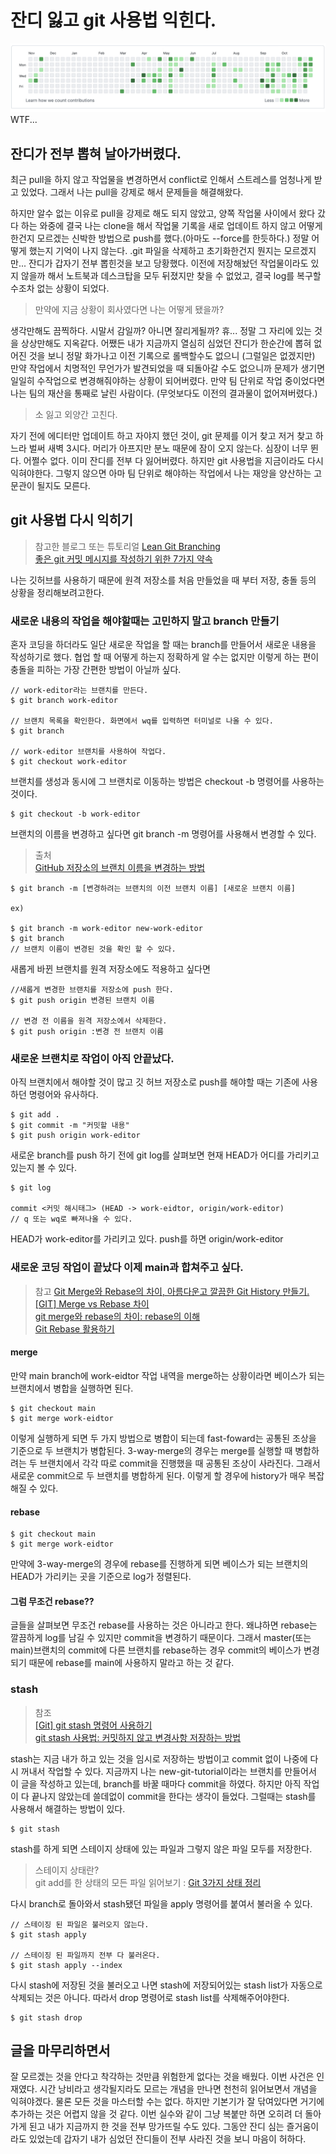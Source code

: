 # 잔디 잃고 git 사용법 익힌다.

![WTF](img/2021-11-10_AM_2.42.12.png)
WTF...

## 잔디가 전부 뽑혀 날아가버렸다.

최근 pull을 하지 않고 작업물을 변경하면서 conflict로 인해서 스트레스를 엄청나게 받고 있었다. 그래서 나는 pull을 강제로 해서 문제들을 해결해왔다.

하지만 알수 없는 이유로 pull을 강제로 해도 되지 않았고, 양쪽 작업물 사이에서 왔다 갔다 하는 와중에 결국 나는 clone을 해서 작업물 기록을 새로 업데이트 하지 않고 어떻게 한건지 모르겠는 신박한 방법으로 push를 했다.(아마도 --force를 한듯하다.) 정말 어떻게 했는지 기억이 나지 않는다. .git 파일을 삭제하고 초기화한건지 뭔지는 모르겠지만... 잔디가 갑자기 전부 뽑힌것을 보고 당황했다. 이전에 저장해놨던 작업물이라도 있지 않을까 해서 노트북과 데스크탑을 모두 뒤졌지만 찾을 수 없었고, 결국 log를 복구할수조차 없는 상황이 되었다.

> 만약에 지금 상황이 회사였다면 나는 어떻게 됐을까?

생각만해도 끔찍하다. 시말서 감일까? 아니면 잘리게될까? 휴... 정말 그 자리에 있는 것을 상상만해도 지옥같다. 어쨌든 내가 지금까지 열심히 심었던 잔디가 한순간에 뽑혀 없어진 것을 보니 정말 화가나고 이전 기록으로 롤백할수도 없으니 (그럴일은 없겠지만) 만약 작업에서 치명적인 무언가가 발견되었을 때 되돌아갈 수도 없으니까 문제가 생기면 일일히 수작업으로 변경해줘야하는 상황이 되어버렸다. 만약 팀 단위로 작업 중이었다면 나는 팀의 재산을 통째로 날린 사람이다. (무엇보다도 이전의 결과물이 없어져버렸다.)

> 소 잃고 외양간 고친다.

자기 전에 에디터만 업데이트 하고 자야지 했던 것이, git 문제를 이거 찾고 저거 찾고 하느라 벌써 새벽 3시다. 머리가 아프지만 분노 때문에 잠이 오지 않는다. 심장이 너무 뛴다. 어쩔수 없다. 이미 잔디를 전부 다 잃어버렸다. 하지만 git 사용법을 지금이라도 다시 익혀야한다. 그렇지 않으면 아마 팀 단위로 해야하는 작업에서 나는 재앙을 양산하는 고문관이 될지도 모른다.

## git 사용법 다시 익히기

> 참고한 블로그 또는 튜토리얼
> [Lean Git Branching](https://learngitbranching.js.org/?locale=ko)  
> [좋은 git 커밋 메시지를 작성하기 위한 7가지 약속](https://meetup.toast.com/posts/106)

나는 깃허브를 사용하기 때문에 원격 저장소를 처음 만들었을 때 부터 저장, 충돌 등의 상황을 정리해보려고한다.

### 새로운 내용의 작업을 해야할때는 고민하지 말고 branch 만들기

혼자 코딩을 하더라도 일단 새로운 작업을 할 때는 branch를 만들어서 새로운 내용을 작성하기로 했다. 협업 할 때 어떻게 하는지 정확하게 알 수는 없지만 이렇게 하는 편이 충돌을 피하는 가장 간편한 방법이 아닐까 싶다.

```
// work-editor라는 브랜치를 만든다.
$ git branch work-editor

// 브랜치 목록을 확인한다. 화면에서 wq를 입력하면 터미널로 나올 수 있다.
$ git branch

// work-editor 브랜치를 사용하여 작업다.
$ git checkout work-editor
```

브랜치를 생성과 동시에 그 브랜치로 이동하는 방법은 checkout -b 명령어를 사용하는 것이다.

```
$ git checkout -b work-editor
```

브랜치의 이름을 변경하고 싶다면 git branch -m 명령어를 사용해서 변경할 수 있다.

> 출처  
> [GitHub 저장소의 브랜치 이름을 변경하는 방법](https://www.lainyzine.com/ko/article/how-to-rename-local-github-branch/)

```
$ git branch -m [변경하려는 브랜치의 이전 브랜치 이름] [새로운 브랜치 이름]

ex)

$ git branch -m work-editor new-work-editor
$ git branch
// 브랜치 이름이 변경된 것을 확인 할 수 있다.
```

새롭게 바뀐 브랜치를 원격 저장소에도 적용하고 싶다면

```
//새롭게 변경한 브랜치를 저장소에 push 한다.
$ git push origin 변경된 브랜치 이름

// 변경 전 이름을 원격 저장소에서 삭제한다.
$ git push origin :변경 전 브랜치 이름

```

### 새로운 브랜치로 작업이 아직 안끝났다.

아직 브랜치에서 해야할 것이 많고 깃 허브 저장소로 push를 해야할 때는 기존에 사용하던 명령어와 유사하다.

```
$ git add .
$ git commit -m "커밋할 내용"
$ git push origin work-editor
```

새로운 branch를 push 하기 전에 git log를 살펴보면 현재 HEAD가 어디를 가리키고 있는지 볼 수 있다.

```
$ git log

commit <커밋 해시태그> (HEAD -> work-eidtor, origin/work-editor)
// q 또는 wq로 빠져나올 수 있다.
```

HEAD가 work-editor를 가리키고 있다. push를 하면 origin/work-editor

### 새로운 코딩 작업이 끝났다 이제 main과 합쳐주고 싶다.

> 참고
> [Git Merge와 Rebase의 차이, 아름다운고 깔끔한 Git History 만들기.](https://firework-ham.tistory.com/12)  
> [[GIT] Merge vs Rebase 차이](https://dongminyoon.tistory.com/9)  
> [git merge와 rebase의 차이: rebase의 이해](https://gigibean.tistory.com/2)  
> [Git Rebase 활용하기](https://velog.io/@godori/Git-Rebase)

#### merge

만약 main branch에 work-eidtor 작업 내역을 merge하는 상황이라면 베이스가 되는 브랜치에서 병합을 실행하면 된다.

```
$ git checkout main
$ git merge work-eidtor

```

이렇게 실행하게 되면 두 가지 방법으로 병합이 되는데 fast-foward는 공통된 조상을 기준으로 두 브랜치가 병합된다. 3-way-merge의 경우는 merge를 실행할 때 병합하려는 두 브랜치에서 각각 따로 commit을 진행했을 때 공통된 조상이 사라진다. 그래서 새로운 commit으로 두 브랜치를 병합하게 된다. 이렇게 할 경우에 history가 매우 복잡해질 수 있다.

#### rebase

```
$ git checkout main
$ git merge work-eidtor
```

만약에 3-way-merge의 경우에 rebase를 진행하게 되면 베이스가 되는 브랜치의 HEAD가 가리키는 곳을 기준으로 log가 정렬된다.

#### 그럼 무조건 rebase??

글들을 살펴보면 무조건 rebase를 사용하는 것은 아니라고 한다. 왜냐하면 rebase는 깔끔하게 log를 남길 수 있지만 commit을 변경하기 때문이다. 그래서 master(또는 main)브랜치의 commit에 다른 브랜치를 rebase하는 경우 commit의 베이스가 변경되기 때문에 rebase를 main에 사용하지 말라고 하는 것 같다.

### stash

> 참조  
> [[Git] git stash 명령어 사용하기](https://gmlwjd9405.github.io/2018/05/18/git-stash.html)  
> [git stash 사용법: 커밋하지 않고 변경사항 저장하는 방법](https://www.lainyzine.com/ko/article/git-stash-usage-saving-changes-without-commit/)

stash는 지금 내가 하고 있는 것을 임시로 저장하는 방법이고 commit 없이 나중에 다시 꺼내서 작업할 수 있다. 지금까지 나는 new-git-tutorial이라는 브랜치를 만들어서 이 글을 작성하고 있는데, branch를 바꿀 때마다 commit을 하였다. 하지만 아직 작업이 다 끝나지 않았는데 쓸데없이 commit을 한다는 생각이 들었다. 그럴때는 stash를 사용해서 해결하는 방법이 있다.

```
$ git stash
```

stash를 하게 되면 스테이지 상태에 있는 파일과 그렇지 않은 파일 모두를 저장한다.

> 스테이지 상태란?  
> git add를 한 상태의 모든 파일
> 읽어보기 : [Git 3가지 상태 정리](https://medium.com/sjk5766/git-3%EA%B0%80%EC%A7%80-%EC%83%81%ED%83%9C%EC%99%80-%EA%B0%84%EB%8B%A8-%EB%AA%85%EB%A0%B9%EC%96%B4-%EC%A0%95%EB%A6%AC-a80161aacec1)

다시 branch로 돌아와서 stash됐던 파일을 apply 명령어를 붙여서 불러올 수 있다.

```
// 스테이징 된 파일은 불러오지 않는다.
$ git stash apply

// 스테이징 된 파일까지 전부 다 불러온다.
$ git stash apply --index
```

다시 stash에 저장된 것을 불러오고 나면 stash에 저장되어있는 stash list가 자동으로 삭제되는 것은 아니다. 따라서 drop 명령어로 stash list를 삭제해주어야한다.

```
$ git stash drop
```

## 글을 마무리하면서

잘 모르겠는 것을 안다고 착각하는 것만큼 위험한게 없다는 것을 배웠다. 이번 사건은 인재였다. 시간 낭비라고 생각될지라도 모르는 개념을 만나면 천천히 읽어보면서 개념을 익혀야겠다. 물론 모든 것을 마스터할 수는 없다. 하지만 기본기가 잘 닦여있다면 거기에 추가하는 것은 어렵지 않을 것 같다. 이번 실수와 같이 그냥 복붙만 하면 오히려 더 돌아가게 된고 내가 지금까지 한 것을 전부 망가뜨릴 수도 있다. 그동안 잔디 심는 즐거움이라도 있었는데 갑자기 내가 심었던 잔디들이 전부 사라진 것을 보니 마음이 허하다.
